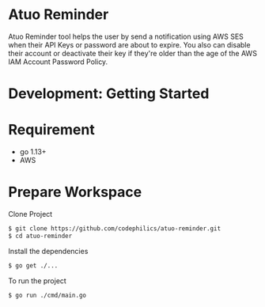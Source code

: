 # Atuo Reminder

Atuo Reminder tool helps the user by send a notification using AWS SES when their API Keys or password are about to expire. You also can disable their account or deactivate their key if they're older than the age of the AWS IAM Account Password Policy.

# Development: Getting Started

# Requirement
* go 1.13+
* AWS 

# Prepare Workspace

Clone Project

```bash
$ git clone https://github.com/codephilics/atuo-reminder.git
$ cd atuo-reminder
```

Install the dependencies
```bash
$ go get ./...
```

To run the project

```bash
$ go run ./cmd/main.go
```

